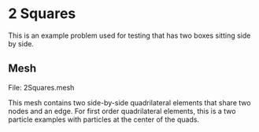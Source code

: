 # 2 Squares
This is an example problem used for testing that has two boxes sitting side by side.

## Mesh

File: 2Squares.mesh

This mesh contains two side-by-side quadrilateral elements that share two nodes and an edge. For first order quadrilateral elements, this is a two particle examples with particles at the center of the quads.


